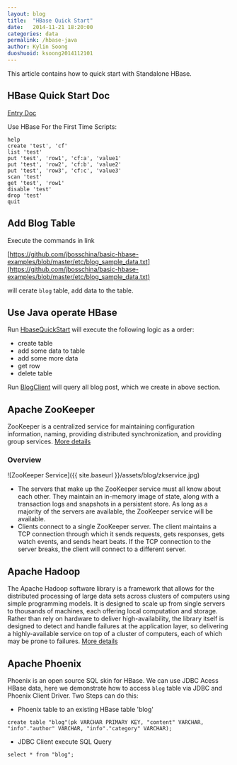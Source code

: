 ```yaml
---
layout: blog
title:  "HBase Quick Start"
date:   2014-11-21 18:20:00
categories: data
permalink: /hbase-java
author: Kylin Soong
duoshuoid: ksoong2014112101
---
```


This article contains how to quick start with Standalone HBase.

## HBase Quick Start Doc

[Entry Doc](http://hbase.apache.org/book/quickstart.html)

Use HBase For the First Time Scripts:

~~~
help
create 'test', 'cf'
list 'test'
put 'test', 'row1', 'cf:a', 'value1'
put 'test', 'row2', 'cf:b', 'value2'
put 'test', 'row3', 'cf:c', 'value3'
scan 'test'
get 'test', 'row1'
disable 'test'
drop 'test'
quit
~~~

## Add Blog Table

Execute the commands in link

[https://github.com/jbosschina/basic-hbase-examples/blob/master/etc/blog_sample_data.txt](https://github.com/jbosschina/basic-hbase-examples/blob/master/etc/blog_sample_data.txt)

will cerate `blog` table, add data to the table.

## Use Java operate HBase

Run [HbaseQuickStart](https://github.com/kylinsoong/data/blob/master/hbase-quickstart/src/main/java/org/apache/hadoop/hbase/examples/HbaseQuickStart.java) will execute the following logic as a order:

* create table
* add some data to table
* add some more data
* get row
* delete table

Run [BlogClient](https://github.com/kylinsoong/data/blob/master/hbase-quickstart/src/main/java/org/apache/hadoop/hbase/examples/BlogClient.java) will query all blog post, which we create in above section.

## Apache ZooKeeper

ZooKeeper is a centralized service for maintaining configuration information, naming, providing distributed synchronization, and providing group services. [More details](http://zookeeper.apache.org/)

### Overview

![ZooKeeper Service]({{ site.baseurl }}/assets/blog/zkservice.jpg)

* The servers that make up the ZooKeeper service must all know about each other. They maintain an in-memory image of state, along with a transaction logs and snapshots in a persistent store. As long as a majority of the servers are available, the ZooKeeper service will be available.
* Clients connect to a single ZooKeeper server. The client maintains a TCP connection through which it sends requests, gets responses, gets watch events, and sends heart beats. If the TCP connection to the server breaks, the client will connect to a different server.


## Apache Hadoop

The Apache Hadoop software library is a framework that allows for the distributed processing of large data sets across clusters of computers using simple programming models. It is designed to scale up from single servers to thousands of machines, each offering local computation and storage. Rather than rely on hardware to deliver high-availability, the library itself is designed to detect and handle failures at the application layer, so delivering a highly-available service on top of a cluster of computers, each of which may be prone to failures. [More details](http://hadoop.apache.org/)

## Apache Phoenix

Phoenix is an open source SQL skin for HBase. We can use JDBC Acess HBase data, here we demonstrate how to access `blog` table via JDBC and Phoenix Client Driver. Two Steps can do this:

* Phoenix table to an existing HBase table 'blog'

~~~
create table "blog"(pk VARCHAR PRIMARY KEY, "content" VARCHAR, "info"."author" VARCHAR, "info"."category" VARCHAR);
~~~

* JDBC Client execute SQL Query

~~~
select * from "blog";
~~~
